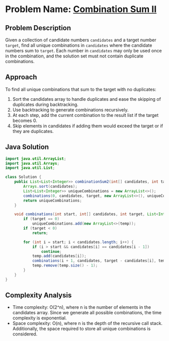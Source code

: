 
# Problem Name: [Combination Sum II](https://leetcode.com/problems/combination-sum-ii/)

## Problem Description
Given a collection of candidate numbers `candidates` and a target number `target`, find all unique combinations in `candidates` where the candidate numbers sum to `target`. Each number in `candidates` may only be used once in the combination, and the solution set must not contain duplicate combinations.

## Approach
To find all unique combinations that sum to the target with no duplicates:
1. Sort the candidates array to handle duplicates and ease the skipping of duplicates during backtracking.
2. Use backtracking to generate combinations recursively.
3. At each step, add the current combination to the result list if the target becomes 0.
4. Skip elements in candidates if adding them would exceed the target or if they are duplicates.

## Java Solution
```java
import java.util.ArrayList;
import java.util.Arrays;
import java.util.List;

class Solution {
    public List<List<Integer>> combinationSum2(int[] candidates, int target) {
        Arrays.sort(candidates);
        List<List<Integer>> uniqueCombinations = new ArrayList<>();
        combinations(0, candidates, target, new ArrayList<>(), uniqueCombinations);
        return uniqueCombinations;
    }

    void combinations(int start, int[] candidates, int target, List<Integer> temp, List<List<Integer>> uniqueCombinations) {
        if (target == 0)
            uniqueCombinations.add(new ArrayList<>(temp));
        if (target < 0)
            return;

        for (int i = start; i < candidates.length; i++) {
            if (i > start && candidates[i] == candidates[i - 1])
                continue;
            temp.add(candidates[i]);
            combinations(i + 1, candidates, target - candidates[i], temp, uniqueCombinations);
            temp.remove(temp.size() - 1);
        }
    }
}
```

## Complexity Analysis
- Time complexity: O(2^n), where n is the number of elements in the candidates array. Since we generate all possible combinations, the time complexity is exponential.
- Space complexity: O(n), where n is the depth of the recursive call stack. Additionally, the space required to store all unique combinations is considered.
